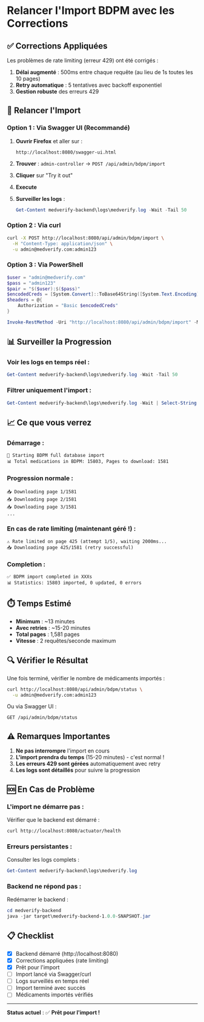 # Relancer l'Import BDPM avec les Corrections

## ✅ Corrections Appliquées

Les problèmes de rate limiting (erreur 429) ont été corrigés :

1. **Délai augmenté** : 500ms entre chaque requête (au lieu de 1s toutes les 10 pages)
2. **Retry automatique** : 5 tentatives avec backoff exponentiel
3. **Gestion robuste** des erreurs 429

## 🚀 Relancer l'Import

### Option 1 : Via Swagger UI (Recommandé)

1. **Ouvrir Firefox** et aller sur :

   ```
   http://localhost:8080/swagger-ui.html
   ```

2. **Trouver** : `admin-controller` → `POST /api/admin/bdpm/import`

3. **Cliquer** sur "Try it out"

4. **Execute**

5. **Surveiller les logs** :
   ```powershell
   Get-Content medverify-backend\logs\medverify.log -Wait -Tail 50
   ```

### Option 2 : Via curl

```bash
curl -X POST http://localhost:8080/api/admin/bdpm/import \
  -H "Content-Type: application/json" \
  -u admin@medverify.com:admin123
```

### Option 3 : Via PowerShell

```powershell
$user = "admin@medverify.com"
$pass = "admin123"
$pair = "$($user):$($pass)"
$encodedCreds = [System.Convert]::ToBase64String([System.Text.Encoding]::ASCII.GetBytes($pair))
$headers = @{
    Authorization = "Basic $encodedCreds"
}

Invoke-RestMethod -Uri "http://localhost:8080/api/admin/bdpm/import" -Method Post -Headers $headers
```

## 📊 Surveiller la Progression

### Voir les logs en temps réel :

```powershell
Get-Content medverify-backend\logs\medverify.log -Wait -Tail 50
```

### Filtrer uniquement l'import :

```powershell
Get-Content medverify-backend\logs\medverify.log -Wait | Select-String "Downloading page"
```

## 📈 Ce que vous verrez

### Démarrage :

```
🚀 Starting BDPM full database import
📊 Total medications in BDPM: 15803, Pages to download: 1581
```

### Progression normale :

```
📥 Downloading page 1/1581
📥 Downloading page 2/1581
📥 Downloading page 3/1581
...
```

### En cas de rate limiting (maintenant géré !) :

```
⚠️ Rate limited on page 425 (attempt 1/5), waiting 2000ms...
📥 Downloading page 425/1581 (retry successful)
```

### Completion :

```
✅ BDPM import completed in XXXs
📊 Statistics: 15803 imported, 0 updated, 0 errors
```

## ⏱️ Temps Estimé

- **Minimum** : ~13 minutes
- **Avec retries** : ~15-20 minutes
- **Total pages** : 1,581 pages
- **Vitesse** : 2 requêtes/seconde maximum

## 🔍 Vérifier le Résultat

Une fois terminé, vérifier le nombre de médicaments importés :

```bash
curl http://localhost:8080/api/admin/bdpm/status \
  -u admin@medverify.com:admin123
```

Ou via Swagger UI :

```
GET /api/admin/bdpm/status
```

## ⚠️ Remarques Importantes

1. **Ne pas interrompre** l'import en cours
2. **L'import prendra du temps** (15-20 minutes) - c'est normal !
3. **Les erreurs 429 sont gérées** automatiquement avec retry
4. **Les logs sont détaillés** pour suivre la progression

## 🆘 En Cas de Problème

### L'import ne démarre pas :

Vérifier que le backend est démarré :

```bash
curl http://localhost:8080/actuator/health
```

### Erreurs persistantes :

Consulter les logs complets :

```powershell
Get-Content medverify-backend\logs\medverify.log
```

### Backend ne répond pas :

Redémarrer le backend :

```powershell
cd medverify-backend
java -jar target\medverify-backend-1.0.0-SNAPSHOT.jar
```

## 📋 Checklist

- [x] Backend démarré (http://localhost:8080)
- [x] Corrections appliquées (rate limiting)
- [x] Prêt pour l'import
- [ ] Import lancé via Swagger/curl
- [ ] Logs surveillés en temps réel
- [ ] Import terminé avec succès
- [ ] Médicaments importés vérifiés

---

**Status actuel** : ✅ **Prêt pour l'import !**






